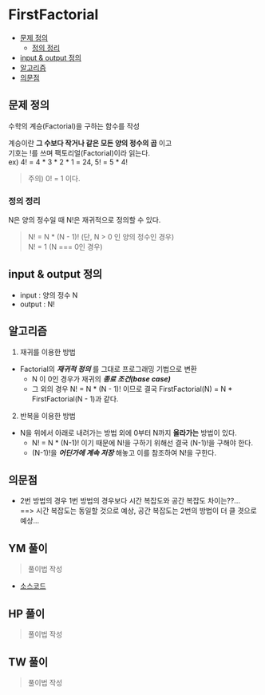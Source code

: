 FirstFactorial
===========================================

<!-- TOC -->

- [문제 정의](#문제-정의)
    - [정의 정리](#정의-정리)
- [input & output 정의](#input--output-정의)
- [알고리즘](#알고리즘)
- [의문점](#의문점)

<!-- /TOC -->

## 문제 정의
수학의 계승(Factorial)을 구하는 함수를 작성

계승이란 **그 수보다 작거나 같은 모든 양의 정수의 곱** 이고  
기호는 !를 쓰며 팩토리얼(Factorial)이라 읽는다.  
ex) 4! = 4 * 3 * 2 * 1 = 24, 5! = 5 * 4!
> 주의)  0! = 1 이다.

### 정의 정리
N은 양의 정수일 때 N!은 재귀적으로 정의할 수 있다.

> N! = N * (N - 1)! (단, N > 0 인 양의 정수인 경우)  
> N! = 1 (N === 0인 경우)

## input & output 정의
- input : 양의 정수 N
- output : N!

## 알고리즘
1. 재귀를 이용한 방법
- Factorial의 **_재귀적 정의_** 를 그대로 프로그래밍 기법으로 변환
    - N 이 0인 경우가 재귀의 **_종료 조건(base case)_**
    - 그 외의 경우 N! = N * (N - 1)! 이므로 결국 FirstFactorial(N) = N * FirstFactorial(N - 1)과 같다.
2. 반복을 이용한 방법
- N을 위에서 아래로 내려가는 방법 외에 0부터 N까지 **올라가는** 방법이 있다.
    - N! = N * (N-1)! 이기 때문에 N!을 구하기 위해선 결국 (N-1)!을 구해야 한다.
    - (N-1)!을 **_어딘가에 계속 저장_** 해놓고 이를 참조하여 N!을 구한다.


## 의문점
- 2번 방법의 경우 1번 방법의 경우보다 시간 복잡도와 공간 복잡도 차이는??...  
==> 시간 복잡도는 동일할 것으로 예상, 공간 복잡도는 2번의 방법이 더 클 겻으로 예상...

## YM 풀이
> 풀이법 작성
>
- [소스코드](/src/ym/FirstFactorial.js)
## HP 풀이
> 풀이법 작성
>
## TW 풀이
> 풀이법 작성
>
